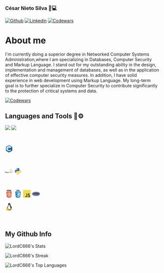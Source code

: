 ### César Nieto Silva 👋💻

[![Github](https://img.shields.io/badge/-Github-000?style=flat&logo=Github&logoColor=white)](https://github.com/LordC666)
[![Linkedin](https://img.shields.io/badge/-LinkedIn-blue?style=flat&logo=Linkedin&logoColor=white)](https://www.linkedin.com/in/c%C3%A9sar-nieto-silva-1b40b2276/)
[![Codewars](https://img.shields.io/badge/-codewars-red?style=flat&logo=codewars&logoColor=white)](https://www.codewars.com/users/LordC666)


# About me

I'm currently doing a superior degree in Networked Computer Systems Administration,where I am specializing in Databases, Computer Security and Markup Language. I stand out for my outstanding ability in the design, implementation and management of databases, as well as in the application of effective computer security measures. In addition, I have solid experience in web development using Markup Language. My long-term goal is to further specialize in Computer Security to contribute significantly to the protection of critical systems and data. 

[![Codewars](https://www.codewars.com/users/LordC666/badges/large)](https://www.codewars.com/users/LordC666) 

## Languages and Tools 🔧⚙️

  <code><img width="5%" src="https://github.com/ismaelucky342/ismaelucky342/assets/153450550/e5c556b4-a10b-4681-ae27-2a3ee423bd4f"></code>
  <code><img width="5%" src="https://github.com/ismaelucky342/ismaelucky342/assets/153450550/8c0d4b04-676d-4fb5-b6cd-304c4d0e55a9"></code>
  
  <br />
  
<code><img width="5%" src="https://raw.githubusercontent.com/devicons/devicon/master/icons/c/c-original.svg" alt="c"/></code>
  
  <br />
  
  <code><img width="5%" src="https://raw.githubusercontent.com/devicons/devicon/master/icons/mysql/mysql-original-wordmark.svg" alt="mysql"/></code>
  <code><img width="5%" src="https://raw.githubusercontent.com/devicons/devicon/master/icons/python/python-original.svg" alt="python"/></code>
  
  <br />
  
   <code><img width="5%" src="https://raw.githubusercontent.com/devicons/devicon/master/icons/html5/html5-original-wordmark.svg" alt="html5"/></code>
    <code><img width="5%" src="https://raw.githubusercontent.com/devicons/devicon/master/icons/css3/css3-original-wordmark.svg" alt="css3"/></code>
     <code><img width="5%" src="https://raw.githubusercontent.com/devicons/devicon/master/icons/javascript/javascript-original.svg" alt="javascript"/></code>
    <code><img width="5%" src="https://raw.githubusercontent.com/devicons/devicon/master/icons/php/php-original.svg" alt="php"/></code>
   <br />

  <code><img width="5%" src="https://raw.githubusercontent.com/devicons/devicon/master/icons/linux/linux-original.svg" alt="linux"/></code>

   <br />
</p>

## My Github Info

![LordC666's Stats](https://github-readme-stats.vercel.app/api?username=LordC666&theme=gotham&show_icons=true&hide_border=false&count_private=true)

![LordC666's Streak](https://github-readme-streak-stats.herokuapp.com/?user=LordC666&theme=gotham&hide_border=false)

![LordC666's Top Languages](https://github-readme-stats.vercel.app/api/top-langs/?username=LordC666&theme=gotham&show_icons=true&hide_border=false&layout=compact)

<!--
**LordC666/LordC666** is a ✨ _special_ ✨ repository because its `README.md` (this file) appears on your GitHub profile. 
<a href="https://www.python.org" target="_blank" rel="noreferrer"> <img src="https://raw.githubusercontent.com/devicons/devicon/master/icons/python/python-original.svg" alt="python" width="40" height="40"/> </a> </p>
Here are some ideas to get you started:

- 🔭 I’m currently working on ...
- 🌱 I’m currently learning ...
- 👯 I’m looking to collaborate on ...
- 🤔 I’m looking for help with ...
- 💬 Ask me about ...
- 📫 How to reach me: ...
- 😄 Pronouns: ...
- ⚡ Fun fact: ...
-->
